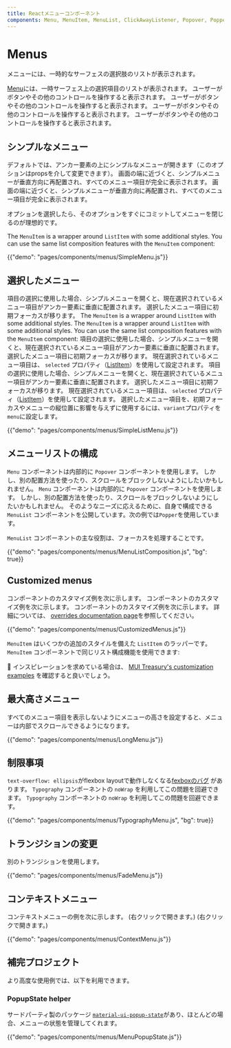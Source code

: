 ```yaml
---
title: Reactメニューコンポーネント
components: Menu, MenuItem, MenuList, ClickAwayListener, Popover, Popper
---
```


# Menus

<p class="description">メニューには、一時的なサーフェスの選択肢のリストが表示されます。</p>

[Menu](https://material.io/design/components/menus.html)には、一時サーフェス上の選択項目のリストが表示されます。 ユーザーがボタンやその他のコントロールを操作すると表示されます。 ユーザーがボタンやその他のコントロールを操作すると表示されます。 ユーザーがボタンやその他のコントロールを操作すると表示されます。 ユーザーがボタンやその他のコントロールを操作すると表示されます。

## シンプルなメニュー

デフォルトでは、アンカー要素の上にシンプルなメニューが開きます（このオプションはpropsを介して変更できます）。 画面の端に近づくと、シンプルメニューが垂直方向に再配置され、すべてのメニュー項目が完全に表示されます。 画面の端に近づくと、シンプルメニューが垂直方向に再配置され、すべてのメニュー項目が完全に表示されます。

オプションを選択したら、そのオプションをすぐにコミットしてメニューを閉じるのが理想的です。

The `MenuItem` is a wrapper around `ListItem` with some additional styles. You can use the same list composition features with the `MenuItem` component:

{{"demo": "pages/components/menus/SimpleMenu.js"}}

## 選択したメニュー

項目の選択に使用した場合、シンプルメニューを開くと、現在選択されているメニュー項目がアンカー要素に垂直に配置されます。 選択したメニュー項目に初期フォーカスが移ります。 The `MenuItem` is a wrapper around `ListItem` with some additional styles. The `MenuItem` is a wrapper around `ListItem` with some additional styles. You can use the same list composition features with the `MenuItem` component: 項目の選択に使用した場合、シンプルメニューを開くと、現在選択されているメニュー項目がアンカー要素に垂直に配置されます。 選択したメニュー項目に初期フォーカスが移ります。 現在選択されているメニュー項目は、 `selected` プロパティ（[ListItem](/api/list-item/)）を使用して設定されます。 項目の選択に使用した場合、シンプルメニューを開くと、現在選択されているメニュー項目がアンカー要素に垂直に配置されます。 選択したメニュー項目に初期フォーカスが移ります。 現在選択されているメニュー項目は、 `selected` プロパティ（[ListItem](/api/list-item/)）を使用して設定されます。 選択したメニュー項目を、初期フォーカスやメニューの縦位置に影響を与えずに使用するには、`variant`プロパティを `menu`に設定します。

{{"demo": "pages/components/menus/SimpleListMenu.js"}}

## メニューリストの構成

`Menu` コンポーネントは内部的に `Popover` コンポーネントを使用します。 しかし、別の配置方法を使ったり、スクロールをブロックしないようにしたいかもしれません。 `Menu` コンポーネントは内部的に `Popover` コンポーネントを使用します。 しかし、別の配置方法を使ったり、スクロールをブロックしないようにしたいかもしれません。 そのようなニーズに応えるために、自身で構成できる `MenuList` コンポーネントを公開しています。次の例では`Popper`を使用しています。

`MenuList` コンポーネントの主な役割は、フォーカスを処理することです。

{{"demo": "pages/components/menus/MenuListComposition.js", "bg": true}}

## Customized menus

コンポーネントのカスタマイズ例を次に示します。 コンポーネントのカスタマイズ例を次に示します。 コンポーネントのカスタマイズ例を次に示します。 詳細については、 [overrides documentation page](/customization/components/)を参照してください。

{{"demo": "pages/components/menus/CustomizedMenus.js"}}

`MenuItem` はいくつかの追加のスタイルを備えた `ListItem` のラッパーです。 `MenuItem` コンポーネントで同じリスト構成機能を使用できます:

🎨 インスピレーションを求めている場合は、 [MUI Treasury's customization examples](https://mui-treasury.com/styles/menu) を確認すると良いでしょう。

## 最大高さメニュー

すべてのメニュー項目を表示しないようにメニューの高さを設定すると、メニューは内部でスクロールできるようになります。

{{"demo": "pages/components/menus/LongMenu.js"}}

## 制限事項

`text-overflow: ellipsis`がflexbox layoutで動作しなくなる[fexboxのバグ](https://bugs.chromium.org/p/chromium/issues/detail?id=327437) があります。 `Typography` コンポーネントの `noWrap` を利用してこの問題を回避できます。 `Typography` コンポーネントの `noWrap` を利用してこの問題を回避できます。

{{"demo": "pages/components/menus/TypographyMenu.js", "bg": true}}

## トランジションの変更

別のトランジションを使用します。

{{"demo": "pages/components/menus/FadeMenu.js"}}

## コンテキストメニュー

コンテキストメニューの例を次に示します。 (右クリックで開きます。) (右クリックで開きます。)

{{"demo": "pages/components/menus/ContextMenu.js"}}

## 補完プロジェクト

より高度な使用例では、以下を利用できます。

### PopupState helper

サードパーティ製のパッケージ [`material-ui-popup-state`](https://github.com/jcoreio/material-ui-popup-state)があり、ほとんどの場合、メニューの状態を管理してくれます。

{{"demo": "pages/components/menus/MenuPopupState.js"}}